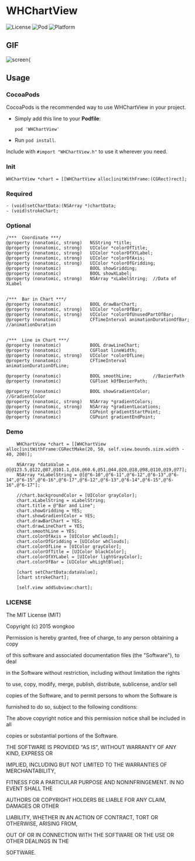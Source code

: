 # WHChartView

![License](https://img.shields.io/badge/License-MIT-orange.svg)
![Pod](https://img.shields.io/badge/Pod-v1.0.3-green.svg)
![Platform](https://img.shields.io/badge/Platform-iOS-bl.svg)

## GIF

![screen{](https://raw.githubusercontent.com/wongkoo/WHChartView/master/Presentation/WHChartView1-0-3.gif)

## Usage

### CocoaPods

CocoaPods is the recommended way to use WHChartView in your project.    

- Simply add this line to your **Podfile**: 
  
  `pod 'WHChartView'`
  
- Run `pod install`.

Include with `#import "WHChartView.h"` to use it wherever you need.

### Init

``` objc
WHChartView *chart = [[WHChartView alloc]initWithFrame:(CGRect)rect];
```

### Required

``` objc
- (void)setChartData:(NSArray *)chartData;
- (void)strokeChart;
```

### Optional

``` objc
/***  Coordinate ***/
@property (nonatomic, strong)   NSString *title;
@property (nonatomic, strong)   UIColor *colorOfTitle;
@property (nonatomic, strong)   UIColor *colorOfXYLabel;
@property (nonatomic, strong)   UIColor *colorOfAxis;
@property (nonatomic, strong)   UIColor *colorOfGridding;
@property (nonatomic)           BOOL showGridding;
@property (nonatomic)           BOOL showXLabel;
@property (nonatomic, strong)   NSArray *xLabelString;  //Data of XLabel


/***  Bar in Chart ***/
@property (nonatomic)           BOOL drawBarChart;
@property (nonatomic, strong)   UIColor *colorOfBar;
@property (nonatomic, strong)   UIColor *colorOfUnusedPartOfBar;
@property (nonatomic)           CFTimeInterval animationDurationOfBar; //animationDuration


/***  Line in Chart ***/
@property (nonatomic)           BOOL drawLineChart;
@property (nonatomic)           CGFloat lineWidth;
@property (nonatomic, strong)   UIColor *colorOfLine;
@property (nonatomic)           CFTimeInterval animationDurationOfLine;

@property (nonatomic)           BOOL smoothLine;        //BazierPath
@property (nonatomic)           CGFloat kOfBezierPath;

@property (nonatomic)           BOOL showGradientColor; //GradientColor
@property (nonatomic, strong)   NSArray *gradientColors;
@property (nonatomic, strong)   NSArray *gradientLocations;
@property (nonatomic)           CGPoint gradientStartPoint;
@property (nonatomic)           CGPoint gradientEndPoint;
```



### Demo

``` objc
    WHChartView *chart = [[WHChartView alloc]initWithFrame:CGRectMake(20, 50, self.view.bounds.size.width - 40, 200)];

    NSArray *dataValue = @[@123.5,@122,@87,@101.1,@16,@60.6,@51,@44,@20,@18,@98,@110,@19,@77];
    NSArray *xLabelString = @[@"6-10",@"6-11",@"6-12",@"6-13",@"6-14",@"6-15",@"6-16",@"6-17",@"6-12",@"6-13",@"6-14",@"6-15",@"6-16",@"6-17"];

    //chart.backgroundColor = [UIColor grayColor];
    chart.xLabelString = xLabelString;
    chart.title = @"Bar and Line";
    chart.showGridding = YES;
    chart.showGradientColor = YES;
    chart.drawBarChart = YES;
    chart.drawLineChart = YES;
    chart.smoothLine = YES;
    chart.colorOfAxis = [UIColor whClouds];
    chart.colorOfGridding = [UIColor whClouds];
    chart.colorOfLine = [UIColor grayColor];
    chart.colorOfTitle = [UIColor blackColor];
    chart.colorOfXYLabel = [UIColor lightGrayColor];
    chart.colorOfBar = [UIColor whLightBlue];

    [chart setChartData:dataValue];
    [chart strokeChart];

    [self.view addSubview:chart];
```

### LICENSE

The MIT License (MIT)    

Copyright (c) 2015 wongkoo    

Permission is hereby granted, free of charge, to any person obtaining a copy

of this software and associated documentation files (the "Software"), to deal

in the Software without restriction, including without limitation the rights

to use, copy, modify, merge, publish, distribute, sublicense, and/or sell

copies of the Software, and to permit persons to whom the Software is

furnished to do so, subject to the following conditions:    

The above copyright notice and this permission notice shall be included in all

copies or substantial portions of the Software.    

THE SOFTWARE IS PROVIDED "AS IS", WITHOUT WARRANTY OF ANY KIND, EXPRESS OR

IMPLIED, INCLUDING BUT NOT LIMITED TO THE WARRANTIES OF MERCHANTABILITY,

FITNESS FOR A PARTICULAR PURPOSE AND NONINFRINGEMENT. IN NO EVENT SHALL THE

AUTHORS OR COPYRIGHT HOLDERS BE LIABLE FOR ANY CLAIM, DAMAGES OR OTHER

LIABILITY, WHETHER IN AN ACTION OF CONTRACT, TORT OR OTHERWISE, ARISING FROM,

OUT OF OR IN CONNECTION WITH THE SOFTWARE OR THE USE OR OTHER DEALINGS IN THE

SOFTWARE.    